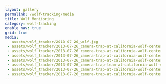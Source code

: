 ```yaml
---
layout: gallery
permalink: /wolf-tracking/media
title: Wolf Monitoring
category: wolf-tracking
enable_nav: true
grid: true
media: 
 - assets/wolf_tracker/2013-07-26_wolf.jpg
 - assets/wolf_tracker/2013-07-26_camera-trap-at-california-wolf-center.jpg
 - assets/wolf_tracker/2013-07-26_camera-trap-at-california-wolf-center2.jpg
 - assets/wolf_tracker/2013-07-26_camera-trap-at-california-wolf-center3.jpg
 - assets/wolf_tracker/2013-07-26_camera-trap-at-california-wolf-center4.jpg
 - assets/wolf_tracker/2013-07-26_camera-trap-team-at-california-wolf-center.jpg
 - assets/wolf_tracker/2013-07-26_camera-trap-at-california-wolf-center5.jpg
 - assets/wolf_tracker/2013-07-26_camera-trap-at-california-wolf-center6.jpg
---
```


